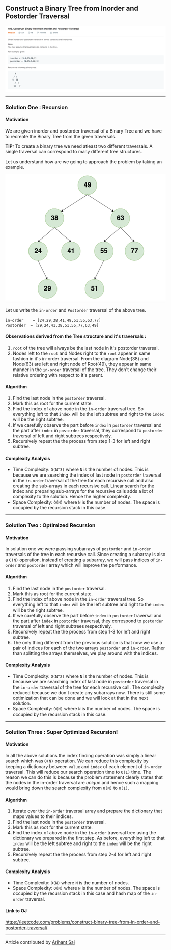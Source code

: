 ## Construct a Binary Tree from Inorder and Postorder Traversal

<p>
<img align="center" alt="Question Screenshot" src="../Images/Binary-Tree-from-Inorder-and-Postorder-Traversal/question.png">
</p>

---

### Solution One : Recursion

####  Motivation
We are given inorder and postorder traversal of a Binary Tree and we have to recreate the Binary Tree from the given traversals.

**TIP:** To create a binary tree we need atleast two different traversals. A single traversal can correspond to many different tree structures.

Let us understand how are we going to approach the problem by taking an example.

<p>
<img align="center" alt="tree-image" src="../Images/Binary-Tree-from-Inorder-and-Postorder-Traversal/example-tree.png"  width="600">
</p>

Let us write the `in-order` and `Postorder` traversal of the above tree.

```
in-order    = [24,29,38,41,49,51,55,63,77]
Postorder  = [29,24,41,38,51,55,77,63,49]
```
#### Observations derived from the Tree structure and it's traversals :

1. `root` of the tree will always be the last node in it's postorder traversal.
2.  Nodes left to the `root` and Nodes right to the `root` appear in same fashion in it's in-order traversal. From the diagram Node(38) and Node(63) are left and right node of Root(49), they appear in same manner in the `in-order` traversal of the tree. They don't change their relative ordering with respect to it's parent.

#### Algorithm
1. Find the last node in the `postorder` traversal.
2. Mark this as root for the current state.
3. Find the index of above node in the `in-order` traversal tree. So everything left to that `index` will be the left subtree and right to the `index` will be the right subtree.
4. If we carefully observe the part before `index` in `postorder` traversal and the part after `index` in `postorder` traversal, they correspond to `postorder` traversal of left and right subtrees respectively.
5. Recursively repeat the the process from step 1-3 for left and right subtree.



#### Complexity Analysis
* Time Complexity: `O(N^3)` where `N` is the number of nodes. This is because we are searching the index of last node in `postorder` traversal in the `in-order` traversal of the tree for each recursive call and also creating the sub-arrays in each recursive call. Linear search for the index and preparing sub-arrays for the recursive calls adds a lot of complexity to the solution. Hence the higher complexity.
* Space Complexity: `O(N)` where `N` is the number of nodes. The space is occupied by the recursion stack in this case.

---

### Solution Two : Optimized Recursion

####  Motivation
In solution one we were passing subarrays of `postorder` and `in-order` traversals of the tree in each recursive call. Since creating a subarray is also a `O(N)` operation, instead of creating a subarray, we will pass indices of `in-order` and `postorder` array which will improve the performance.

#### Algorithm
1. Find the last node in the `postorder` traversal.
2. Mark this as root for the current state.
3. Find the index of above node in the `in-order` traversal tree. So everything left to that `index` will be the left subtree and right to the `index` will be the right subtree.
4. If we carefully observe the part before `index` in `postorder` traversal and the part after `index` in `postorder` traversal, they correspond to `postorder` traversal of left and right subtrees respectively.
5. Recursively repeat the the process from step 1-3 for left and right subtree.
6. The only thing different from the previous solution is that now we use a pair of indices for each of the two arrays `postorder` and `in-order`. Rather than splitting the arrays themselves, we play around with the indices.

#### Complexity Analysis
* Time Complexity: `O(N^2)` where `N` is the number of nodes. This is because we are searching index of last node in `postorder` traversal in the `in-order` traversal of the tree for each recursive call. The complexity reduced because we don't create any subarrays now. There is still some optimization that can be done and we will look at that in the next solution.
* Space Complexity: `O(N)` where `N` is the number of nodes. The space is occupied by the recursion stack in this case.

---

### Solution Three : Super Optimized Recursion!

####  Motivation
In all the above solutions the index finding operation was simply a linear search which was `O(N)` operation. We can reduce this complexity by keeping a dictionary between `value` and `index` of each element of `in-order` traversal. This will reduce our search operation time to `O(1)` time. The reason we can do this is because the problem statement clearly states that the nodes in the in-order traversal are *unique* and hence such a mapping would bring down the search complexity from `O(N)` to `O(1)`.

#### Algorithm
1. Iterate over the `in-order` traversal array and prepare the dictionary that maps values to their indices.
2. Find the last node in the `postorder` traversal.
3. Mark this as root for the current state.
4. Find the index of above node in the `in-order` traversal tree using the dictionary we prepared in the first step. As before, everything left to that `index` will be the left subtree and right to the `index` will be the right subtree.
5. Recursively repeat the the process from step 2-4 for left and right subtree.

#### Complexity Analysis
* Time Complexity: `O(N)` where `N` is the number of nodes.
* Space Complexity: `O(N)` where `N` is the number of nodes. The space is occupied by the recursion stack in this case and hash map of the `in-order` traversal.


#### Link to OJ
https://leetcode.com/problems/construct-binary-tree-from-in-order-and-postorder-traversal/

---
Article contributed by [Arihant Sai](https://github.com/Arihant1467)
